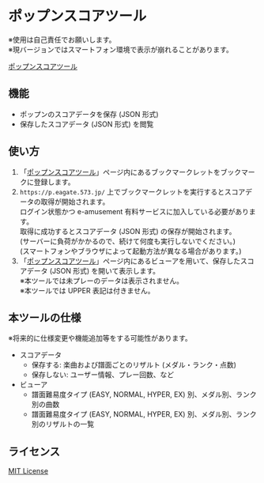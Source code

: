 # ポップンスコアツール

※使用は自己責任でお願いします。  
※現バージョンではスマートフォン環境で表示が崩れることがあります。  

[ポップンスコアツール](https://kerupani129s.github.io/popn-score-tool/)

## 機能

- ポップンのスコアデータを保存 (JSON 形式)
- 保存したスコアデータ (JSON 形式) を閲覧

## 使い方

1. 「[ポップンスコアツール](https://kerupani129s.github.io/popn-score-tool/)」ページ内にあるブックマークレットをブックマークに登録します。
1. `https://p.eagate.573.jp/` 上でブックマークレットを実行するとスコアデータの取得が開始されます。  
ログイン状態かつ e-amusement 有料サービスに加入している必要があります。  
取得に成功するとスコアデータ (JSON 形式) の保存が開始されます。  
(サーバーに負荷がかかるので、続けて何度も実行しないでください。)  
(スマートフォンやブラウザによって起動方法が異なる場合があります。)
1. 「[ポップンスコアツール](https://kerupani129s.github.io/popn-score-tool/)」ページ内にあるビューアを用いて、保存したスコアデータ (JSON 形式) を開いて表示します。  
※本ツールでは未プレーのデータは表示されません。  
※本ツールでは UPPER 表記は付きません。

## 本ツールの仕様

※将来的に仕様変更や機能追加等をする可能性があります。

- スコアデータ
	- 保存する: 楽曲および譜面ごとのリザルト (メダル・ランク・点数)
	- 保存しない: ユーザー情報、プレー回数、など
- ビューア
	- 譜面難易度タイプ (EASY, NORMAL, HYPER, EX) 別、メダル別、ランク別の曲数
	- 譜面難易度タイプ (EASY, NORMAL, HYPER, EX) 別、メダル別、ランク別のリザルトの一覧

## ライセンス

[MIT License](/LICENSE)
